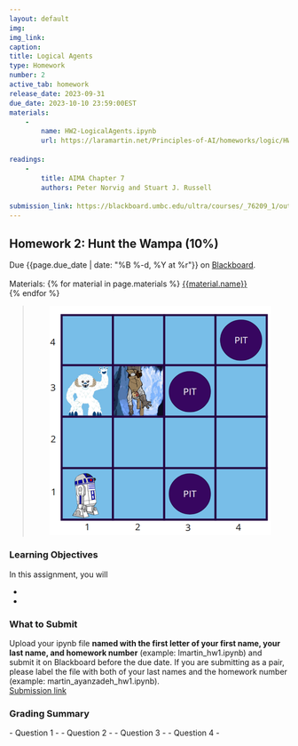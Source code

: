 ```yaml
---
layout: default
img: 
img_link: 
caption: 
title: Logical Agents
type: Homework
number: 2
active_tab: homework
release_date: 2023-09-31
due_date: 2023-10-10 23:59:00EST
materials:
    - 
        name: HW2-LogicalAgents.ipynb
        url: https://laramartin.net/Principles-of-AI/homeworks/logic/HW2-LogicalAgents.ipynb

readings:
    -
        title: AIMA Chapter 7
        authors: Peter Norvig and Stuart J. Russell

submission_link: https://blackboard.umbc.edu/ultra/courses/_76209_1/outline/assessment/test/_6357099_1?courseId=_76209_1
---
```


<h2>Homework 2: Hunt the Wampa (10%)</h2>

<div class="alert alert-warning" markdown="1">
Due {{page.due_date | date: "%B %-d, %Y at %r"}}
on <a href="{{page.submission_link}}">Blackboard</a>.<br><br>
Materials: 
{% for material in page.materials %}
<a href="{{material.url}}">{{material.name}}</a><br>
{% endfor %}

</div>

<blockquote>
    <center>
      <img src="wampa-world.png" width="400px"/>
    </center>
      <p><cite></cite></p>
</blockquote>

<h3>Learning Objectives</h3>
In this assignment, you will
<ul>
    <li></li>
    <li></li>
</ul>

 
<h3> What to Submit </h3>
    <p> Upload your ipynb file <b> named with the first letter of your first name, your last name, and homework number</b> (example: lmartin_hw1.ipynb) and submit it on Blackboard before the due date. If you are submitting as a pair, please label the file with both of your last names and the homework number (example: martin_ayanzadeh_hw1.ipynb).
    <br>
    <a href="{{page.submission_link}}">Submission link</a>
    </p>  


<div class="alert alert-warning" markdown="1">
<h3> Grading Summary</h3>
- Question 1 - 
- Question 2 - 
- Question 3 - 
- Question 4 - 

</div>



